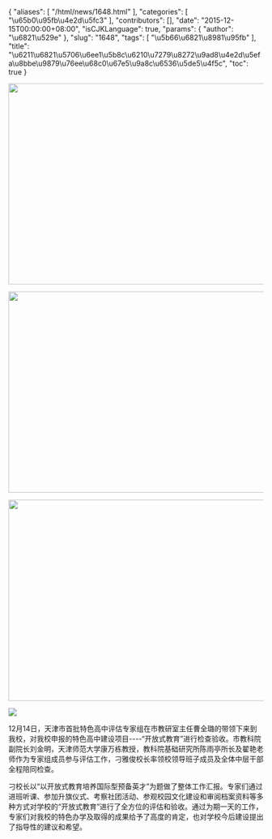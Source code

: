 {
    "aliases": [
        "/html/news/1648.html"
    ],
    "categories": [
        "\u65b0\u95fb\u4e2d\u5fc3"
    ],
    "contributors": [],
    "date": "2015-12-15T00:00:00+08:00",
    "isCJKLanguage": true,
    "params": {
        "author": "\u6821\u529e"
    },
    "slug": "1648",
    "tags": [
        "\u5b66\u6821\u8981\u95fb"
    ],
    "title": "\u6211\u6821\u5706\u6ee1\u5b8c\u6210\u7279\u8272\u9ad8\u4e2d\u5efa\u8bbe\u9879\u76ee\u68c0\u67e5\u9a8c\u6536\u5de5\u4f5c",
    "toc": true
}


<img
    src="https://cdn.tfls.online/mirror/full/1f60aacd6e66e1b0dc0a0d40be3f9dfeee239a8f.jpg"
    style="display:block;margin-left:auto;margin-right:auto;"
    decoding="async"
    fetchpriority="auto"
    loading="lazy"
    height="397"
    width="600"
/>





<img
    src="https://cdn.tfls.online/mirror/full/aee06fa70a38bed16bafcb8789393a49aa029bbb.jpg"
    style="display:block;margin-left:auto;margin-right:auto;"
    decoding="async"
    fetchpriority="auto"
    loading="lazy"
    height="397"
    width="600"
/>





<img
    src="https://cdn.tfls.online/mirror/full/6f1b642a4192779704eb96518878fc70f7870bbf.jpg"
    style="display:block;margin-left:auto;margin-right:auto;"
    decoding="async"
    fetchpriority="auto"
    loading="lazy"
    height="397"
    width="600"
/>





<img
    src="http://www.tfls.cn/images/151215/7-151215153H9E1.jpg"
    style="display:block;margin-left:auto;margin-right:auto;"
    decoding="async"
    fetchpriority="auto"
    loading="lazy"
/>




  





12月14日，天津市首批特色高中评估专家组在市教研室主任曹全璐的带领下来到我校，对我校申报的特色高中建设项目----“开放式教育”进行检查验收。市教科院副院长刘金明，天津师范大学康万栋教授，教科院基础研究所陈雨亭所长及翟艳老师作为专家组成员参与评估工作，刁雅俊校长率领校领导班子成员及全体中层干部全程陪同检查。




刁校长以“以开放式教育培养国际型预备英才”为题做了整体工作汇报。专家们通过进班听课、参加升旗仪式、考察社团活动、参观校园文化建设和审阅档案资料等多种方式对学校的“开放式教育”进行了全方位的评估和验收。通过为期一天的工作，专家们对我校的特色办学及取得的成果给予了高度的肯定，也对学校今后建设提出了指导性的建议和希望。




  



